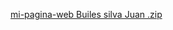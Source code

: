 [mi-pagina-web Builes silva Juan .zip](https://github.com/user-attachments/files/17302166/mi-pagina-web.Builes.silva.Juan.zip)
